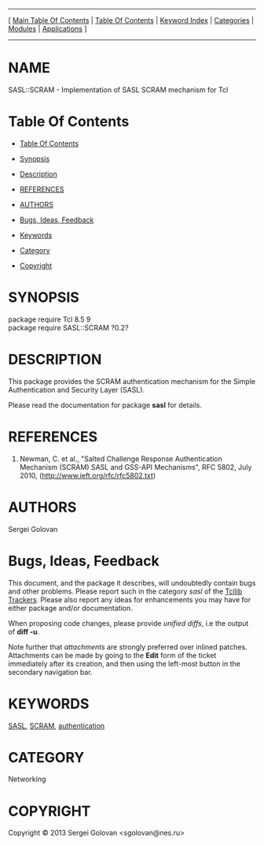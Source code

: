 
[//000000001]: # (SASL::SCRAM \- Simple Authentication and Security Layer \(SASL\))
[//000000002]: # (Generated from file 'scram\.man' by tcllib/doctools with format 'markdown')
[//000000003]: # (Copyright &copy; 2013 Sergei Golovan <sgolovan@nes\.ru>)
[//000000004]: # (SASL::SCRAM\(n\) 0\.2 tcllib "Simple Authentication and Security Layer \(SASL\)")

<hr> [ <a href="../../../../toc.md">Main Table Of Contents</a> &#124; <a
href="../../../toc.md">Table Of Contents</a> &#124; <a
href="../../../../index.md">Keyword Index</a> &#124; <a
href="../../../../toc0.md">Categories</a> &#124; <a
href="../../../../toc1.md">Modules</a> &#124; <a
href="../../../../toc2.md">Applications</a> ] <hr>

# NAME

SASL::SCRAM \- Implementation of SASL SCRAM mechanism for Tcl

# <a name='toc'></a>Table Of Contents

  - [Table Of Contents](#toc)

  - [Synopsis](#synopsis)

  - [Description](#section1)

  - [REFERENCES](#section2)

  - [AUTHORS](#section3)

  - [Bugs, Ideas, Feedback](#section4)

  - [Keywords](#keywords)

  - [Category](#category)

  - [Copyright](#copyright)

# <a name='synopsis'></a>SYNOPSIS

package require Tcl 8\.5 9  
package require SASL::SCRAM ?0\.2?  

# <a name='description'></a>DESCRIPTION

This package provides the SCRAM authentication mechanism for the Simple
Authentication and Security Layer \(SASL\)\.

Please read the documentation for package __sasl__ for details\.

# <a name='section2'></a>REFERENCES

  1. Newman, C\. et al\., "Salted Challenge Response Authentication Mechanism
     \(SCRAM\) SASL and GSS\-API Mechanisms", RFC 5802, July 2010,
     \([http://www\.ieft\.org/rfc/rfc5802\.txt](http://www\.ieft\.org/rfc/rfc5802\.txt)\)

# <a name='section3'></a>AUTHORS

Sergei Golovan

# <a name='section4'></a>Bugs, Ideas, Feedback

This document, and the package it describes, will undoubtedly contain bugs and
other problems\. Please report such in the category *sasl* of the [Tcllib
Trackers](http://core\.tcl\.tk/tcllib/reportlist)\. Please also report any ideas
for enhancements you may have for either package and/or documentation\.

When proposing code changes, please provide *unified diffs*, i\.e the output of
__diff \-u__\.

Note further that *attachments* are strongly preferred over inlined patches\.
Attachments can be made by going to the __Edit__ form of the ticket
immediately after its creation, and then using the left\-most button in the
secondary navigation bar\.

# <a name='keywords'></a>KEYWORDS

[SASL](\.\./\.\./\.\./\.\./index\.md\#sasl), [SCRAM](\.\./\.\./\.\./\.\./index\.md\#scram),
[authentication](\.\./\.\./\.\./\.\./index\.md\#authentication)

# <a name='category'></a>CATEGORY

Networking

# <a name='copyright'></a>COPYRIGHT

Copyright &copy; 2013 Sergei Golovan <sgolovan@nes\.ru>
